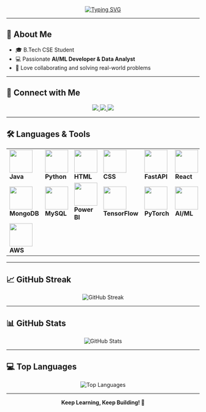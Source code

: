 <!-- Typing SVG -->
<p align="center">
  <a href="https://git.io/typing-svg">
    <img src="https://readme-typing-svg.herokuapp.com?font=Fira+Code&weight=500&size=28&pause=1000&color=6C63FF&center=true&vCenter=true&width=600&lines=Hi+%F0%9F%91%8B%2C+I'm+Harish+Kumaar;AI+%26+ML+Developer+%F0%9F%A4%96;Data+Analyst+%F0%9F%93%8A;Exploring+Intelligent+Systems+%E2%9A%A1" alt="Typing SVG" />
  </a>
</p>

---

## 🌟 About Me  
- 🎓 B.Tech CSE Student  
- 💻 Passionate **AI/ML Developer & Data Analyst**  
- 🤝 Love collaborating and solving real-world problems  

---

## 🤝 Connect with Me  
<p align="center">
  <a href="https://www.linkedin.com/in/harishkumaar/" target="_blank">
    <img src="https://img.shields.io/badge/LinkedIn-0077B5?style=for-the-badge&logo=linkedin&logoColor=white"/>
  </a>
  <a href="mailto:harishkumaar@gmail.com" target="_blank">
    <img src="https://img.shields.io/badge/Gmail-D14836?style=for-the-badge&logo=gmail&logoColor=white"/>
  </a>
  <a href="https://github.com/HarishKumaarD" target="_blank">
    <img src="https://img.shields.io/badge/GitHub-100000?style=for-the-badge&logo=github&logoColor=white"/>
  </a>
</p>

---

## 🛠️ Languages & Tools  

<div align="center">
  <table>
    <tr>
      <td><img src="https://skillicons.dev/icons?i=java" width="60"/><br><b>Java</b></td>
      <td><img src="https://techstack-generator.vercel.app/python-icon.svg" width="60"/><br><b>Python</b></td>
      <td><img src="https://skillicons.dev/icons?i=html" width="60"/><br><b>HTML</b></td>
      <td><img src="https://skillicons.dev/icons?i=css" width="60"/><br><b>CSS</b></td>
      <td><img src="https://skillicons.dev/icons?i=fastapi" width="60"/><br><b>FastAPI</b></td>
      <td><img src="https://skillicons.dev/icons?i=react" width="60"/><br><b>React</b></td>
      <td><img src="https://upload.wikimedia.org/wikipedia/commons/e/ed/Pandas_logo.svg" width="60"/><br><b>Pandas</b></td>
      <td><img src="https://upload.wikimedia.org/wikipedia/commons/3/31/NumPy_logo_2020.svg" width="60"/><br><b>NumPy</b></td>
      <td><img src="https://upload.wikimedia.org/wikipedia/commons/3/3d/TkInterLogo.png" width="60"/><br><b>Tkinter</b></td>
    </tr>
    <tr>
      <td><img src="https://skillicons.dev/icons?i=mongodb" width="60"/><br><b>MongoDB</b></td>
      <td><img src="https://techstack-generator.vercel.app/mysql-icon.svg" width="60"/><br><b>MySQL</b></td>
      <td><img src="https://upload.wikimedia.org/wikipedia/commons/c/cf/New_Power_BI_Logo.svg" width="60"/><br><b>Power BI</b></td>
      <td><img src="https://skillicons.dev/icons?i=tensorflow" width="60"/><br><b>TensorFlow</b></td>
      <td><img src="https://skillicons.dev/icons?i=pytorch" width="60"/><br><b>PyTorch</b></td>
      <td><img src="https://cdn-icons-png.flaticon.com/512/2103/2103626.png" width="60"/><br><b>AI/ML</b></td>
      <td><img src="https://user-images.githubusercontent.com/25181517/192108372-f71d70ac-7ae6-4c0d-8395-51d8870c2ef0.png" width="60"/><br><b>Git</b></td>
      <td><img src="https://techstack-generator.vercel.app/github-icon.svg" width="60"/><br><b>GitHub</b></td>
      <td><img src="https://skillicons.dev/icons?i=vscode" width="60"/><br><b>VSCode</b></td>
    </tr>
    <tr>
      <td><img src="https://techstack-generator.vercel.app/aws-icon.svg" width="60"/><br><b>AWS</b></td>
    </tr>
  </table>
</div>

---

## 📈 GitHub Streak  

<div align="center">
  <img src="https://streak-stats.demolab.com?user=HarishKumaarD&theme=tokyonight&hide_border=true&ring=6C63FF&fire=FF6EC7&currStreakLabel=6C63FF" alt="GitHub Streak"/>
</div>

---

## 📊 GitHub Stats  

<p align="center">
  <img src="https://github-readme-stats.vercel.app/api?username=HarishKumaarD&show_icons=true&theme=tokyonight&hide_border=true&title_color=6C63FF&icon_color=6C63FF" alt="GitHub Stats"/>
</p>

---

## 💻 Top Languages  

<div align="center">
  <img src="https://github-readme-stats.vercel.app/api/top-langs/?username=HarishKumaarD&layout=compact&langs_count=8&theme=tokyonight&hide_border=true&hide=other,text" alt="Top Languages" />
</div>

---

<p align="center">
  <b>Keep Learning, Keep Building! 🚀</b>
</p>
